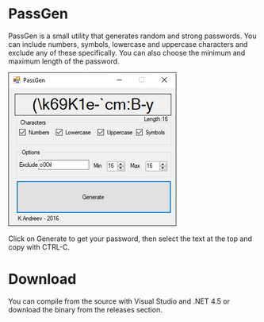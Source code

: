 # PassGen

PassGen is a small utility that generates random and strong passwords.
You can include numbers, symbols, lowercase and uppercase characters and exclude any of these specifically.
You can also choose the minimum and maximum length of the password.

![PassGen](passgen.png)

Click on Generate to get your password, then select the text at the top and copy with CTRL-C.

# Download

You can compile from the source with Visual Studio and .NET 4.5 or download the binary from the releases section.
